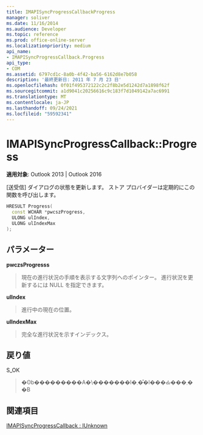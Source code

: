 ```yaml
---
title: IMAPISyncProgressCallbackProgress
manager: soliver
ms.date: 11/16/2014
ms.audience: Developer
ms.topic: reference
ms.prod: office-online-server
ms.localizationpriority: medium
api_name:
- IMAPISyncProgressCallback.Progress
api_type:
- COM
ms.assetid: 6797cd1c-8a0b-4f42-ba56-6162d8e7b058
description: '最終更新日: 2011 年 7 月 23 日'
ms.openlocfilehash: 0f01f495372122c2c2f8b2e5d1242d7a1898f62f
ms.sourcegitcommit: a1d9041c20256616c9c183f7d1049142a7ac6991
ms.translationtype: MT
ms.contentlocale: ja-JP
ms.lasthandoff: 09/24/2021
ms.locfileid: "59592341"
---
```

# <a name="imapisyncprogresscallbackprogress"></a>IMAPISyncProgressCallback::Progress

  
  
**適用対象**: Outlook 2013 | Outlook 2016 
  
[送受信] ダイアログの状態を更新します。 ストア プロバイダーは定期的にこの関数を呼び出します。
  
```cpp
HRESULT Progress(
  const WCHAR *pwcszProgress, 
  ULONG ulIndex, 
  ULONG ulIndexMax
);
```

## <a name="parameters"></a>パラメーター

 **pwczsProgresss**
  
> 現在の進行状況の手順を表示する文字列へのポインター。 進行状況を更新するには NULL を指定できます。
    
 **ulIndex**
  
> 進行中の現在の位置。
    
 **ulIndexMax**
  
> 完全な進行状況を示すインデックス。
    
## <a name="return-value"></a>戻り値

S_OK 
  
> �ʘb���������A�\�������l�܂��͒l���Ԃ���܂��B
    
## <a name="see-also"></a>関連項目



[IMAPISyncProgressCallback : IUnknown](imapisyncprogresscallbackiunknown.md)

